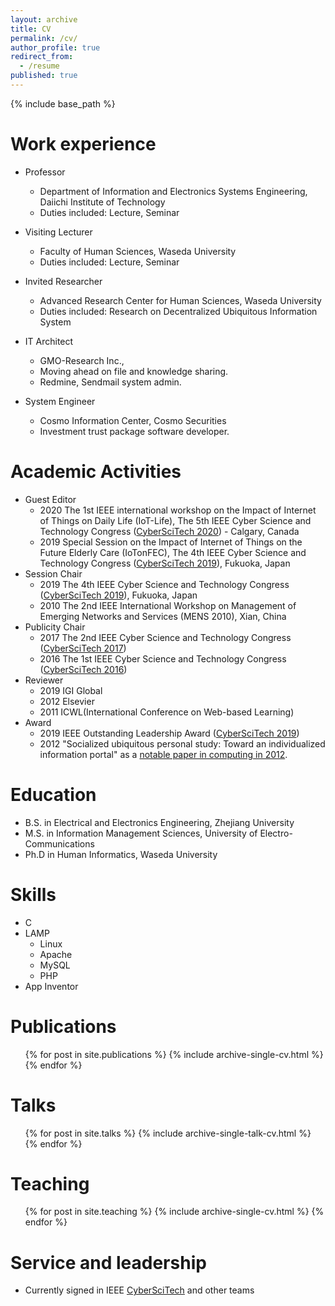 ```yaml
---
layout: archive
title: CV
permalink: /cv/
author_profile: true
redirect_from:
  - /resume
published: true
---
```


{% include base_path %}


Work experience
======
* Professor
  * Department of Information and Electronics Systems Engineering, Daiichi Institute of Technology
  * Duties included: Lecture, Seminar

* Visiting Lecturer
  * Faculty of Human Sciences, Waseda University
  * Duties included: Lecture, Seminar

* Invited Researcher
  * Advanced Research Center for Human Sciences, Waseda University
  * Duties included: Research on Decentralized Ubiquitous Information System
  
* IT Architect
  * GMO-Research Inc.,
  * Moving ahead on file and knowledge sharing.
  * Redmine, Sendmail system admin.
  
* System Engineer
  * Cosmo Information Center, Cosmo Securities
  * Investment trust package software developer.

Academic Activities
======
* Guest Editor
  * 2020 The 1st IEEE international workshop on the Impact of Internet of Things on Daily Life (IoT-Life), The 5th IEEE Cyber Science and Technology Congress ([CyberSciTech 2020](http://cyber-science.org/2020/)) - Calgary, Canada 
  * 2019 Special Session on the Impact of Internet of Things on the Future Elderly Care (IoTonFEC), The 4th IEEE Cyber Science and Technology Congress ([CyberSciTech 2019](http://cyber-science.org/2019/)), Fukuoka, Japan
* Session Chair
  * 2019 The 4th IEEE Cyber Science and Technology Congress ([CyberSciTech 2019](http://cyber-science.org/2019/)), Fukuoka, Japan
  * 2010 The 2nd IEEE International Workshop on Management of Emerging Networks and Services (MENS 2010), Xian, China
* Publicity Chair
  * 2017 The 2nd IEEE Cyber Science and Technology Congress ([CyberSciTech 2017](https://cyberscitech.net/2017/))
  * 2016 The 1st IEEE Cyber Science and Technology Congress ([CyberSciTech 2016](https://cyberscitech.net/2016/))
* Reviewer
  * 2019 IGI Global
  * 2012 Elsevier 
  * 2011 ICWL(International Conference on Web-based Learning)
* Award
  * 2019 IEEE Outstanding Leadership Award ([CyberSciTech 2019](http://cyber-science.org/2019/))
  * 2012 "Socialized ubiquitous personal study: Toward an individualized information portal" as a [notable paper in computing in 2012](http://www.computingreviews.com/recommend/bestof/notableitems_2012.cfm#list).

Education
======
* B.S. in Electrical and Electronics Engineering, Zhejiang University
* M.S. in Information Management Sciences, University of Electro-Communications
* Ph.D in Human Informatics, Waseda University

Skills
======
* C
* LAMP
  * Linux
  * Apache
  * MySQL
  * PHP
* App Inventor

Publications
======
  <ul>{% for post in site.publications %}
    {% include archive-single-cv.html %}
  {% endfor %}</ul>
  
Talks
======
  <ul>{% for post in site.talks %}
    {% include archive-single-talk-cv.html %}
  {% endfor %}</ul>
  
Teaching
======
  <ul>{% for post in site.teaching %}
    {% include archive-single-cv.html %}
  {% endfor %}</ul>
  
Service and leadership
======
* Currently signed in IEEE [CyberSciTech](http://cyber-science.org/) and other teams
